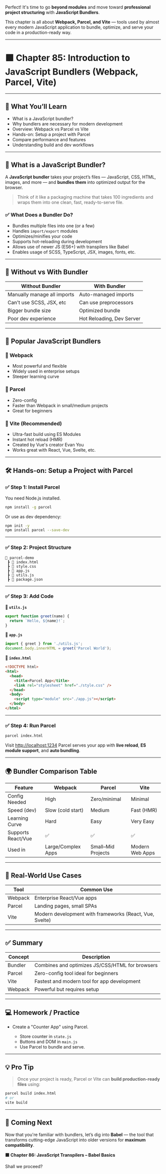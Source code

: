 Perfect! It's time to go **beyond modules** and move toward **professional project structuring** with **JavaScript Bundlers**.

This chapter is all about **Webpack, Parcel, and Vite** — tools used by almost every modern JavaScript application to bundle, optimize, and serve your code in a production-ready way.

---

# 🟩 Chapter 85: Introduction to JavaScript Bundlers (Webpack, Parcel, Vite)

---

## 📌 What You’ll Learn

* What is a JavaScript bundler?
* Why bundlers are necessary for modern development
* Overview: Webpack vs Parcel vs Vite
* Hands-on: Setup a project with Parcel
* Compare performance and features
* Understanding build and dev workflows

---

## 🧠 What is a JavaScript Bundler?

A **JavaScript bundler** takes your project’s files — JavaScript, CSS, HTML, images, and more — and **bundles them** into optimized output for the browser.

> Think of it like a packaging machine that takes 100 ingredients and wraps them into one clean, fast, ready-to-serve file.

### ✅ What Does a Bundler Do?

* Bundles multiple files into one (or a few)
* Handles `import/export` modules
* Optimizes/minifies your code
* Supports hot-reloading during development
* Allows use of newer JS (ES6+) with transpilers like Babel
* Enables usage of SCSS, TypeScript, JSX, images, fonts, etc.

---

## 🧱 Without vs With Bundler

| Without Bundler             | With Bundler              |
| --------------------------- | ------------------------- |
| Manually manage all imports | Auto-managed imports      |
| Can't use SCSS, JSX, etc    | Can use preprocessors     |
| Bigger bundle size          | Optimized bundle          |
| Poor dev experience         | Hot Reloading, Dev Server |

---

## 🚀 Popular JavaScript Bundlers

### 🔹 Webpack

* Most powerful and flexible
* Widely used in enterprise setups
* Steeper learning curve

### 🔹 Parcel

* Zero-config
* Faster than Webpack in small/medium projects
* Great for beginners

### 🔹 Vite (Recommended)

* Ultra-fast build using ES Modules
* Instant hot reload (HMR)
* Created by Vue's creator Evan You
* Works great with React, Vue, Svelte, etc.

---

## 🛠 Hands-on: Setup a Project with **Parcel**

### ✅ Step 1: Install Parcel

You need Node.js installed.

```bash
npm install -g parcel
```

Or use as dev dependency:

```bash
npm init -y
npm install parcel --save-dev
```

---

### ✅ Step 2: Project Structure

```
📁 parcel-demo
 ┣ 📄 index.html
 ┣ 📄 style.css
 ┣ 📄 app.js
 ┣ 📄 utils.js
 ┣ 📄 package.json
```

---

### ✅ Step 3: Add Code

**📄 `utils.js`**

```js
export function greet(name) {
  return `Hello, ${name}!`;
}
```

**📄 `app.js`**

```js
import { greet } from './utils.js';
document.body.innerHTML = greet('Parcel World');
```

**📄 `index.html`**

```html
<!DOCTYPE html>
<html>
  <head>
    <title>Parcel App</title>
    <link rel="stylesheet" href="./style.css" />
  </head>
  <body>
    <script type="module" src="./app.js"></script>
  </body>
</html>
```

---

### ✅ Step 4: Run Parcel

```bash
parcel index.html
```

Visit [http://localhost:1234](http://localhost:1234)
Parcel serves your app with **live reload**, **ES module support**, and **auto bundling**.

---

## 🌍 Bundler Comparison Table

| Feature            | Webpack            | Parcel             | Vite            |
| ------------------ | ------------------ | ------------------ | --------------- |
| Config Needed      | High               | Zero/minimal       | Minimal         |
| Speed (dev)        | Slow (cold start)  | Medium             | Fast (HMR)      |
| Learning Curve     | Hard               | Easy               | Very Easy       |
| Supports React/Vue | ✅                  | ✅                  | ✅               |
| Used in            | Large/Complex Apps | Small–Mid Projects | Modern Web Apps |

---

## 🧪 Real-World Use Cases

| Tool    | Common Use                                              |
| ------- | ------------------------------------------------------- |
| Webpack | Enterprise React/Vue apps                               |
| Parcel  | Landing pages, small SPAs                               |
| Vite    | Modern development with frameworks (React, Vue, Svelte) |

---

## ✅ Summary

| Concept | Description                                     |
| ------- | ----------------------------------------------- |
| Bundler | Combines and optimizes JS/CSS/HTML for browsers |
| Parcel  | Zero-config tool ideal for beginners            |
| Vite    | Fastest and modern tool for app development     |
| Webpack | Powerful but requires setup                     |

---

## 💻 Homework / Practice

* Create a "Counter App" using Parcel.

  * Store counter in `state.js`
  * Buttons and DOM in `main.js`
  * Use Parcel to bundle and serve.

---

## 💡 Pro Tip

> Once your project is ready, Parcel or Vite can **build production-ready files** using:

```bash
parcel build index.html
# or
vite build
```

---

## 🧭 Coming Next

Now that you're familiar with bundlers, let’s dig into **Babel** — the tool that transforms cutting-edge JavaScript into older versions for **maximum compatibility**.

**🟩 Chapter 86: JavaScript Transpilers – Babel Basics**

Shall we proceed?
